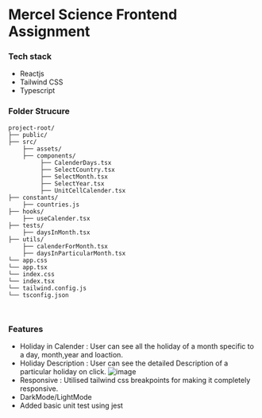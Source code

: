 # Mercel Science Frontend Assignment




### Tech stack

- Reactjs
- Tailwind CSS
- Typescript

### Folder Strucure
```
project-root/
├── public/
├── src/
    ├── assets/
    ├── components/
         ├── CalenderDays.tsx
         ├── SelectCountry.tsx
         ├── SelectMonth.tsx
         ├── SelectYear.tsx
         ├── UnitCellCalender.tsx
├── constants/
    ├── countries.js
├── hooks/
    ├── useCalender.tsx  
├── tests/
    ├── daysInMonth.tsx
├── utils/
    ├── calenderForMonth.tsx
    ├── daysInParticularMonth.tsx
└── app.css
└── app.tsx
└── index.css
└── index.tsx
└── tailwind.config.js
└── tsconfig.json

    
```
### Features 

- Holiday in Calender : 
   User can see all the holiday  of a month specific to a day, month,year and loaction.
- Holiday Description : User can see the detailed Description of a particular holiday on click.
![image](https://github.com/ramashish07/Assignment_Mercel_Science/assets/91429764/e23fc26e-af52-4256-b7ec-538014b077cb)
- Responsive : Utilised tailwind css breakpoints for making  it completely responsive.
- DarkMode/LightMode
- Added basic unit test using jest 
